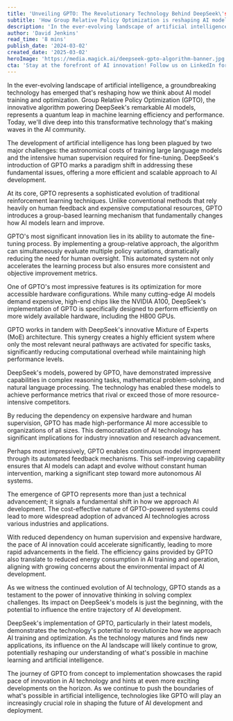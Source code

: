 ```yaml
---
title: 'Unveiling GPTO: The Revolutionary Technology Behind DeepSeek\'s AI Breakthrough'
subtitle: 'How Group Relative Policy Optimization is reshaping AI model training'
description: 'In the ever-evolving landscape of artificial intelligence, a groundbreaking technology has emerged that\'s reshaping how we think about AI model training and optimization. Group Relative Policy Optimization (GPTO), the innovative algorithm powering DeepSeek\'s remarkable AI models, represents a quantum leap in machine learning efficiency and performance. Today, we\'ll dive deep into this transformative technology that\'s making waves in the AI community.'
author: 'David Jenkins'
read_time: '8 mins'
publish_date: '2024-03-02'
created_date: '2025-03-02'
heroImage: 'https://media.magick.ai/deepseek-gpto-algorithm-banner.jpg'
cta: 'Stay at the forefront of AI innovation! Follow us on LinkedIn for regular updates on groundbreaking technologies like GPTO and be part of the conversation shaping the future of artificial intelligence.'
---
```


In the ever-evolving landscape of artificial intelligence, a groundbreaking technology has emerged that's reshaping how we think about AI model training and optimization. Group Relative Policy Optimization (GPTO), the innovative algorithm powering DeepSeek's remarkable AI models, represents a quantum leap in machine learning efficiency and performance. Today, we'll dive deep into this transformative technology that's making waves in the AI community.

The development of artificial intelligence has long been plagued by two major challenges: the astronomical costs of training large language models and the intensive human supervision required for fine-tuning. DeepSeek's introduction of GPTO marks a paradigm shift in addressing these fundamental issues, offering a more efficient and scalable approach to AI development.

At its core, GPTO represents a sophisticated evolution of traditional reinforcement learning techniques. Unlike conventional methods that rely heavily on human feedback and expensive computational resources, GPTO introduces a group-based learning mechanism that fundamentally changes how AI models learn and improve.

GPTO's most significant innovation lies in its ability to automate the fine-tuning process. By implementing a group-relative approach, the algorithm can simultaneously evaluate multiple policy variations, dramatically reducing the need for human oversight. This automated system not only accelerates the learning process but also ensures more consistent and objective improvement metrics.

One of GPTO's most impressive features is its optimization for more accessible hardware configurations. While many cutting-edge AI models demand expensive, high-end chips like the NVIDIA A100, DeepSeek's implementation of GPTO is specifically designed to perform efficiently on more widely available hardware, including the H800 GPUs.

GPTO works in tandem with DeepSeek's innovative Mixture of Experts (MoE) architecture. This synergy creates a highly efficient system where only the most relevant neural pathways are activated for specific tasks, significantly reducing computational overhead while maintaining high performance levels.

DeepSeek's models, powered by GPTO, have demonstrated impressive capabilities in complex reasoning tasks, mathematical problem-solving, and natural language processing. The technology has enabled these models to achieve performance metrics that rival or exceed those of more resource-intensive competitors.

By reducing the dependency on expensive hardware and human supervision, GPTO has made high-performance AI more accessible to organizations of all sizes. This democratization of AI technology has significant implications for industry innovation and research advancement.

Perhaps most impressively, GPTO enables continuous model improvement through its automated feedback mechanisms. This self-improving capability ensures that AI models can adapt and evolve without constant human intervention, marking a significant step toward more autonomous AI systems.

The emergence of GPTO represents more than just a technical advancement; it signals a fundamental shift in how we approach AI development. The cost-effective nature of GPTO-powered systems could lead to more widespread adoption of advanced AI technologies across various industries and applications.

With reduced dependency on human supervision and expensive hardware, the pace of AI innovation could accelerate significantly, leading to more rapid advancements in the field. The efficiency gains provided by GPTO also translate to reduced energy consumption in AI training and operation, aligning with growing concerns about the environmental impact of AI development.

As we witness the continued evolution of AI technology, GPTO stands as a testament to the power of innovative thinking in solving complex challenges. Its impact on DeepSeek's models is just the beginning, with the potential to influence the entire trajectory of AI development.

DeepSeek's implementation of GPTO, particularly in their latest models, demonstrates the technology's potential to revolutionize how we approach AI training and optimization. As the technology matures and finds new applications, its influence on the AI landscape will likely continue to grow, potentially reshaping our understanding of what's possible in machine learning and artificial intelligence.

The journey of GPTO from concept to implementation showcases the rapid pace of innovation in AI technology and hints at even more exciting developments on the horizon. As we continue to push the boundaries of what's possible in artificial intelligence, technologies like GPTO will play an increasingly crucial role in shaping the future of AI development and deployment.